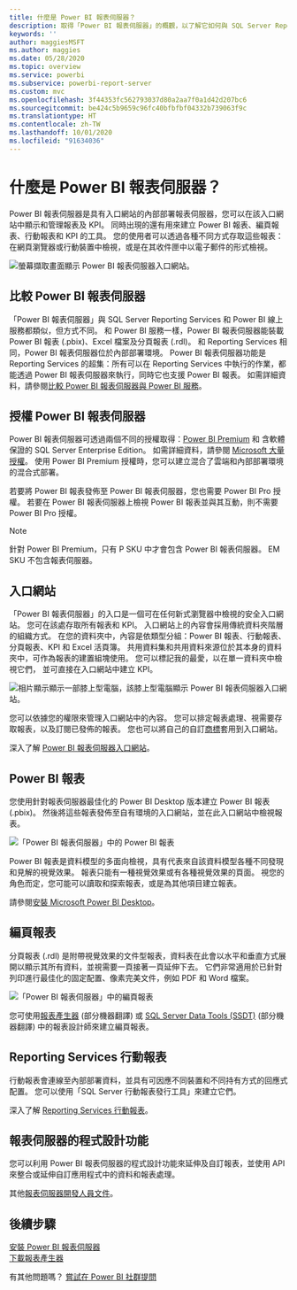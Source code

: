 ```yaml
---
title: 什麼是 Power BI 報表伺服器？
description: 取得「Power BI 報表伺服器」的概觀，以了解它如何與 SQL Server Reporting Services (SSRS) 及其餘 Power BI 搭配運作。
keywords: ''
author: maggiesMSFT
ms.author: maggies
ms.date: 05/28/2020
ms.topic: overview
ms.service: powerbi
ms.subservice: powerbi-report-server
ms.custom: mvc
ms.openlocfilehash: 3f44353fc562793037d80a2aa7f0a1d42d207bc6
ms.sourcegitcommit: be424c5b9659c96fc40bfbfbf04332b739063f9c
ms.translationtype: HT
ms.contentlocale: zh-TW
ms.lasthandoff: 10/01/2020
ms.locfileid: "91634036"
---
```

# <a name="what-is-power-bi-report-server"></a>什麼是 Power BI 報表伺服器？

Power BI 報表伺服器是具有入口網站的內部部署報表伺服器，您可以在該入口網站中顯示和管理報表及 KPI。 同時出現的還有用來建立 Power BI 報表、編頁報表、行動報表和 KPI 的工具。 您的使用者可以透過各種不同方式存取這些報表：在網頁瀏覽器或行動裝置中檢視，或是在其收件匣中以電子郵件的形式檢視。

![螢幕擷取畫面顯示 Power BI 報表伺服器入口網站。](media/get-started/power-bi-report-server-overview.png)

## <a name="comparing-power-bi-report-server"></a>比較 Power BI 報表伺服器 
「Power BI 報表伺服器」與 SQL Server Reporting Services 和 Power BI 線上服務都類似，但方式不同。 和 Power BI 服務一樣，Power BI 報表伺服器能裝載 Power BI 報表 (.pbix)、Excel 檔案及分頁報表 (.rdl)。 和 Reporting Services 相同，Power BI 報表伺服器位於內部部署環境。 Power BI 報表伺服器功能是 Reporting Services 的超集：所有可以在 Reporting Services 中執行的作業，都能透過 Power BI 報表伺服器來執行，同時它也支援 Power BI 報表。 如需詳細資料，請參閱[比較 Power BI 報表伺服器與 Power BI 服務](compare-report-server-service.md)。

## <a name="licensing-power-bi-report-server"></a>授權 Power BI 報表伺服器
Power BI 報表伺服器可透過兩個不同的授權取得：[Power BI Premium](../admin/service-premium-what-is.md) 和 含軟體保證的 SQL Server Enterprise Edition。 如需詳細資料，請參閱 [Microsoft 大量授權](https://www.microsoftvolumelicensing.com/DocumentSearch.aspx?Mode=3&DocumentTypeId=1&ShowArchived=True)。 使用 Power BI Premium 授權時，您可以建立混合了雲端和內部部署環境的混合式部署。

若要將 Power BI 報表發佈至 Power BI 報表伺服器，您也需要 Power BI Pro 授權。 若要在 Power BI 報表伺服器上檢視 Power BI 報表並與其互動，則不需要 Power BI Pro 授權。

> [!NOTE]
> 針對 Power BI Premium，只有 P SKU 中才會包含 Power BI 報表伺服器。 EM SKU 不包含報表伺服器。

## <a name="web-portal"></a>入口網站
「Power BI 報表伺服器」的入口是一個可在任何新式瀏覽器中檢視的安全入口網站。 您可在該處存取所有報表和 KPI。 入口網站上的內容會採用傳統資料夾階層的組織方式。 在您的資料夾中，內容是依類型分組：Power BI 報表、行動報表、分頁報表、KPI 和 Excel 活頁簿。 共用資料集和共用資料來源位於其本身的資料夾中，可作為報表的建置組塊使用。 您可以標記我的最愛，以在單一資料夾中檢視它們， 並可直接在入口網站中建立 KPI。 

![相片顯示顯示一部膝上型電腦，該膝上型電腦顯示 Power BI 報表伺服器入口網站。](media/get-started/web-portal.png)

您可以依據您的權限來管理入口網站中的內容。 您可以排定報表處理、視需要存取報表，以及訂閱已發佈的報表。 您也可以將自己的自訂[商標](/sql/reporting-services/branding-the-web-portal)套用到入口網站。 

深入了解 [Power BI 報表伺服器入口網站](/sql/reporting-services/web-portal-ssrs-native-mode)。

## <a name="power-bi-reports"></a>Power BI 報表
您使用針對報表伺服器最佳化的 Power BI Desktop 版本建立 Power BI 報表 (.pbix)。 然後將這些報表發佈至自有環境的入口網站，並在此入口網站中檢視報表。

![「Power BI 報表伺服器」中的 Power BI 報表](media/get-started/powerbi-reports.png)

Power BI 報表是資料模型的多面向檢視，具有代表來自該資料模型各種不同發現和見解的視覺效果。  報表只能有一種視覺效果或有各種視覺效果的頁面。 視您的角色而定，您可能可以讀取和探索報表，或是為其他項目建立報表。

請參閱[安裝 Microsoft Power BI Desktop](install-powerbi-desktop.md)。

## <a name="paginated-reports"></a>編頁報表
分頁報表 (.rdl) 是附帶視覺效果的文件型報表，資料表在此會以水平和垂直方式展開以顯示其所有資料，並視需要一頁接著一頁延伸下去。 它們非常適用於已針對列印進行最佳化的固定配置、像素完美文件，例如 PDF 和 Word 檔案。 

![「Power BI 報表伺服器」中的編頁報表](media/get-started/paginated-reports.png)

您可使用[報表產生器](/sql/reporting-services/report-builder/report-builder-in-sql-server-2016) \(部分機器翻譯\) 或 [SQL Server Data Tools (SSDT)](/sql/reporting-services/tools/reporting-services-in-sql-server-data-tools-ssdt) \(部分機器翻譯\) 中的報表設計師來建立編頁報表。

## <a name="reporting-services-mobile-reports"></a>Reporting Services 行動報表
行動報表會連線至內部部署資料，並具有可因應不同裝置和不同持有方式的回應式配置。 您可以使用「SQL Server 行動報表發行工具」來建立它們。

深入了解 [Reporting Services 行動報表](/sql/reporting-services/mobile-reports/create-mobile-reports-with-sql-server-mobile-report-publisher)。 

## <a name="report-server-programming-features"></a>報表伺服器的程式設計功能
您可以利用 Power BI 報表伺服器的程式設計功能來延伸及自訂報表，並使用 API 來整合或延伸自訂應用程式中的資料和報表處理。

其他[報表伺服器開發人員文件](/sql/reporting-services/reporting-services-developer-documentation)。

## <a name="next-steps"></a>後續步驟
[安裝 Power BI 報表伺服器](install-report-server.md)  
[下載報表產生器](https://www.microsoft.com/download/details.aspx?id=53613)  

有其他問題嗎？ [嘗試在 Power BI 社群提問](https://community.powerbi.com/)
